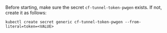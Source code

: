 Before starting, make sure the secret `cf-tunnel-token-pwgen` exists. If not,
create it as follows:

```
kubectl create secret generic cf-tunnel-token-pwgen --from-literal=token=<VALUE>
```
